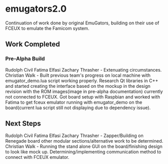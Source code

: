 # emugators2.0
Continuation of work done by original EmuGators, building on their use of FCEUX to emulate the Famicom system.

## Work Completed
### Pre-Alpha Build
Rudolph Civil
Fatima Elfasi
Zachary Thrasher - Extenuating circumstances.
Christian Walk - Built previous team's progress on local machine with emugator_demo.lua script working properly. Research Qt libraries in C++ and started creating the interface based on the mockup in the design revision with the ROM images(image in pre-alpha documentation) currently not connected to FCEUX. Got board setup with Raspbian and worked with Fatima to get fceux emulator running with emugator_demo on the board(current lua script still not displaying due to dependency issue).

## Next Steps
Rudolph Civil
Fatima Elfasi
Zachary Thrasher - Zapper/Building on Renegade board other modular sections/alternative work to be determined.
Christian Walk - Running the stand alone GUI on the board/finishing design to look like mock up. Determining/implementing communication method to connect with FCEUX emulator.
